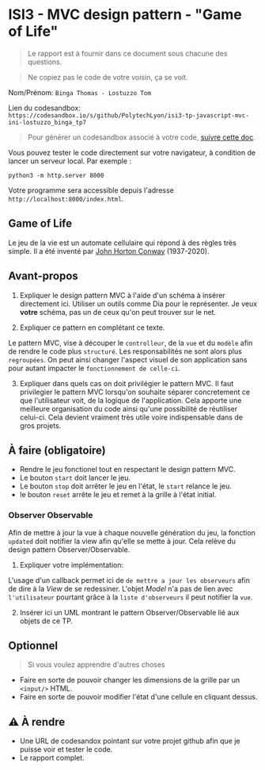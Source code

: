 # ISI3 - MVC design pattern - "Game of Life"

> Le rapport est à fournir dans ce document sous chacune des questions.

> Ne copiez pas le code de votre voisin, ça se voit.

Nom/Prénom: `Binga Thomas - Lostuzzo Tom`

Lien du codesandbox: `https://codesandbox.io/s/github/PolytechLyon/isi3-tp-javascript-mvc-ini-lostuzzo_binga_tp7`

> Pour générer un codesandbox associé à votre code, [suivre cette doc](https://codesandbox.io/docs/importing#import-from-github).

Vous pouvez tester le code directement sur votre navigateur, à condition de lancer un serveur local. Par exemple :

```python3 -m http.server 8000```

Votre programme sera accessible depuis l'adresse `http://localhost:8000/index.html`.



## Game of Life

Le jeu de la vie est un automate cellulaire qui répond à des règles très simple.
Il a été inventé par [John Horton Conway](https://fr.wikipedia.org/wiki/John_Horton_Conway) (1937-2020).

## Avant-propos

1. Expliquer le design pattern MVC à l'aide d'un schéma à insérer directement ici.
Utiliser un outils comme Dia pour le représenter. Je veux **votre** schéma, pas un de ceux qu'on peut trouver sur le net.

2. Expliquer ce pattern en complétant ce texte.

Le pattern MVC, vise à découper le `controlleur`, de la `vue` et du `modèle` afin de rendre le code plus `structuré`.
Les responsabilités ne sont alors plus `regroupées`.
On peut ainsi changer l'aspect visuel de son application sans pour autant impacter le `fonctionnement de celle-ci`.

3. Expliquer dans quels cas on doit privilégier le pattern MVC.
Il faut privilegier le pattern MVC lorsqu'on souhaite séparer concretement ce que l'utilisateur voit, de la logique de l'application. Cela apporte une meilleure organisation du code ainsi qu'une possibilité de réutiliser celui-ci.
Cela devient vraiment très utile voire indispensable dans de gros projets. 

## À faire (obligatoire)

- Rendre le jeu fonctionel tout en respectant le design pattern MVC.
- Le bouton `start` doit lancer le jeu.
- Le bouton `stop` doit arrêter le jeu en l'état, le `start` relance le jeu.
- le bouton `reset` arrête le jeu et remet à la grille à l'état initial.

### Observer Observable

Afin de mettre à jour la vue à chaque nouvelle génération du jeu, la fonction `updated` doit notifier la view afin qu'elle se mette à jour.
Cela relève du design pattern Observer/Observable.

1. Expliquer votre implémentation:

L'usage d'un callback permet ici de `de mettre a jour les observeurs` afin de dire à la _View_ de se redessiner.
L'objet _Model_ n'a pas de lien avec `l'utilisateur` pourtant grâce à la `liste d'observeurs` il peut notifier la `vue`.

2. Insérer ici un UML montrant le pattern Observer/Observable lié aux objets de ce TP.

## Optionnel

> Si vous voulez apprendre d'autres choses

- Faire en sorte de pouvoir changer les dimensions de la grille par un `<input/>` HTML.
- Faire en sorte de pouvoir modifier l'état d'une cellule en cliquant dessus.

## :warning: À rendre

- Une URL de codesandox pointant sur votre projet github afin que je puisse voir et tester le code.
- Le rapport complet.
